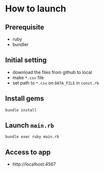 # How to launch
## Prerequisite
 - ruby
 - bundler
## Initial setting
  - download the files from github to local
  - make `*.csv` file
  - set path to `*.csv` on `DATA_FILE` in `const.rb`
## Install gems
  ```
  bundle install
  ```
 ## Launch `main.rb`
 ```
 bundle exec ruby main.rb
 ```
 ## Access to app
  - http://localhost:4567
